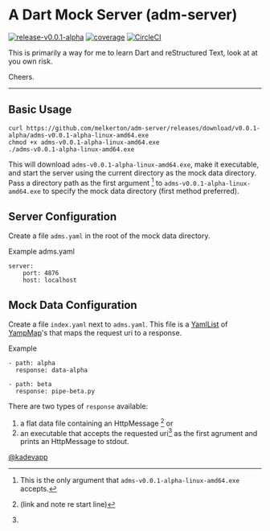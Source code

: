 # A Dart Mock Server (adm-server)

[![release-v0.0.1-alpha](https://img.shields.io/github/v/tag/melkerton/adm-server?label=release)](https://github.com/melkerton/adm-server/releases/tag/v0.0.1-alpha)
[![coverage](https://codecov.io/gh/melkerton/adm-server/branch/main/graph/badge.svg?token=FUMZ03VNVV)](https://app.codecov.io/gh/melkerton/adm-server/tree/main)
[![CircleCI](https://img.shields.io/circleci/build/github/melkerton/adm-server/main?logo=circleci)](https://dl.circleci.com/status-badge/redirect/gh/melkerton/adm-server/tree/main)

This is primarily a way for me to learn Dart and reStructured Text, look at at you own risk.

Cheers.

--- 

## Basic Usage

```
curl https://github.com/melkerton/adm-server/releases/download/v0.0.1-alpha/adms-v0.0.1-alpha-linux-amd64.exe
chmod +x adms-v0.0.1-alpha-linux-amd64.exe
./adms-v0.0.1-alpha-linux-amd64.exe
```

This will download `adms-v0.0.1-alpha-linux-amd64.exe`, make it executable, and start the server using the current directory as the mock data directory. Pass a directory path as the first argument [^1] to `adms-v0.0.1-alpha-linux-amd64.exe` to specify the mock data directory (first method preferred). 

## Server Configuration

Create a file `adms.yaml` in the root of the mock data directory.

Example adms.yaml
```
server:
    port: 4876
    host: localhost
```

## Mock Data Configuration

Create a file `index.yaml` next to `adms.yaml`. This file is a [YamlList](https://pub.dev/documentation/yaml/latest/yaml/YamlList-class.html) of [YampMap](https://pub.dev/documentation/yaml/latest/yaml/YamlMap-class.html)'s that maps the request uri to a response.

Example
```
- path: alpha
  response: data-alpha

- path: beta
  response: pipe-beta.py
```

There are two types of `response` available:

1. a flat data file containing an HttpMessage [^2] or
2. an executable that accepts the requested uri[^3] as the first agrument and prints an HttpMessage to stdout.

[^1]: This is the only argument that `adms-v0.0.1-alpha-linux-amd64.exe` accepts.
[^2]: (link and note re start line)
[^3]: 

[@kadevapp](https://twitter.com/kadevapp)
